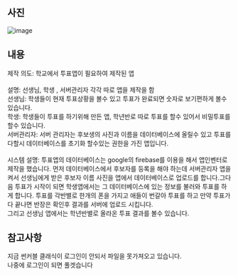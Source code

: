 ## 사진
![image](https://user-images.githubusercontent.com/87979171/148424446-03209552-cff9-4608-8689-b243fe6e098b.png)

## 내용
제작 의도: 학교에서 투표앱이 필요하여 제작된 앱<br>
<br>
설명: 선생님, 학생 , 서버관리자 각각 따로 앱을 제작을 함<br>
선생님: 학생들이 현재 투표상황을 볼수 있고 투표가 완료되면 숫자로 보기편하게 볼수 있습니다.<br>
학생: 학생들이 투표를 하기위해 만든 앱, 학년반로 따로 투표를 할수 있어서 비밀투표를 할수 있습니다.<br>
서버관리자: 서버 관리자는 후보생의 사진과 이름을 데이터베이스에 올릴수 있고 투표를 다할시 데이터베이스를 초기화 할수있는 권한을 가진 앱입니다.<br>
<br>
시스템 설명: 투표앱의 데이터베이스는 google의 firebase를 이용을 해서 앱인벤터로 제작을 했습니다. 먼저 데이터베이스에서 후보자를 등록을 해야 하는데 서버관리자 앱을 켜서 선생님에게 받은 후보자 이름 사진을 앱에서 데이터베이스로 업로드를 합니다.그다음 투표가 시작이 되면 학생앱에서는 그 데이터베이스에 있는 정보를 불러와 투표를 하게 합니다. 투표를 각반별로 한개의 폰을 가지고 애들이 번갈아 투표를 하고 만약 투표가 다 끝나면 반장은 확인후 결과를 서버에 업로드 시킵니다.<br>
그리고 선생님 앱에서는 학년반별로 올라온 투표 결과를 볼수 있습니다.<br>

## 참고사항
지금 썬커블 클래식이 로그인이 안되서 파일을 못가져오고 있습니다.<br>
나중에 로그인이 되면 풀겟습니다
